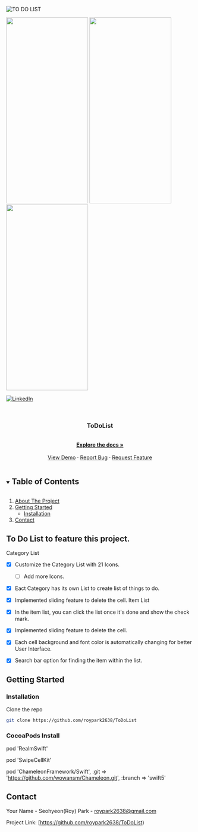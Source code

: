 
<p align="center">

![TO DO LIST](https://user-images.githubusercontent.com/47404333/102040770-946ac480-3d82-11eb-96e1-22b73344d62f.png)

<img src="http://g.recordit.co/9PmWEhLxQR.gif" width="220" height="500"> <img src="https://user-images.githubusercontent.com/47404333/102041521-874ed500-3d84-11eb-8be1-004e432659bf.png" width="220" height="500"> <img src="https://user-images.githubusercontent.com/47404333/102041538-9170d380-3d84-11eb-8ccd-abc19374eee0.png" width="220" height="500">

</p>

[![LinkedIn][linkedin-shield]][linkedin-url]





<!-- PROJECT LOGO -->
<br />
<p align="center">
  <a href="https://github.com/roypark2638/ToDoList">
  </a>

  <h3 align="center">ToDoList
</h3>

  <p align="center">
    <br />
    <a href="https://github.com/roypark2638/ToDoList"><strong>Explore the docs »</strong></a>
    <br />
    <br />
    <a href="https://github.com/roypark2638/ToDoList">View Demo</a>
    ·
    <a href="https://github.com/roypark2638/ToDoList/issues">Report Bug</a>
    ·
    <a href="https://github.com/roypark2638/ToDoList/issues">Request Feature</a>
  </p>
</p>



<!-- TABLE OF CONTENTS -->
<details open="open">
  <summary><h2 style="display: inline-block">Table of Contents</h2></summary>
  <ol>
    <li>
      <a href="#about-the-project">About The Project</a>
      <ul>
      </ul>
    </li>
    <li>
      <a href="#getting-started">Getting Started</a>
      <ul>
        <li><a href="#installation">Installation</a></li>
      </ul>
    </li>
    <li><a href="#contact">Contact</a></li>
  </ol>
</details>



<!-- ABOUT THE PROJECT -->
## To Do List to feature this project.

Category List
* [x] Customize the Category List with 21 Icons.
  * [ ] Add more Icons.
* [x] Eact Category has its own List to create list of things to do.
* [x] Implemented sliding feature to delete the cell.
Item List
* [x] In the item list, you can click the list once it's done and show the check mark.
* [x] Implemented sliding feature to delete the cell.
* [x] Each cell background and font color is automatically changing for better User Interface.
* [x] Search bar option for finding the item within the list.


## Getting Started

### Installation

Clone the repo
   ```sh
   git clone https://github.com/roypark2638/ToDoList
   ```
   
### CocoaPods Install   
pod 'RealmSwift'

pod 'SwipeCellKit'

pod 'ChameleonFramework/Swift', :git => 'https://github.com/wowansm/Chameleon.git', :branch => 'swift5'


<!-- CONTACT -->
## Contact

Your Name - Seohyeon(Roy) Park - roypark2638@gmail.com

Project Link: [https://github.com/roypark2638/ToDoList)




[linkedin-shield]: https://img.shields.io/badge/-LinkedIn-black.svg?style=for-the-badge&logo=linkedin&colorB=555
[linkedin-url]: https://www.linkedin.com/in/roypark2638/
